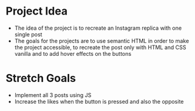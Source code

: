 # Project Idea
- The idea of the project is to recreate an Instagram replica with one single post 
- The goals for the projects are to use semantic HTML in order to make the project accessible, to recreate the post only with HTML and CSS vanilla and to add hover effects on the buttons

# Stretch Goals
- Implement all 3 posts using JS 
- Increase the likes when the button is pressed and also the opposite


